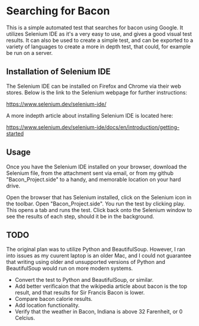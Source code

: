 # Searching for Bacon

This is a simple automated test that searches for bacon using Google.  It utilizes Selenium IDE as it's a very easy to use, and gives a good visual test results.  It can also be used to create a simple test, and can be exported to a variety of languages to create a more in depth test, that could, for example be run on a server.

## Installation of Selenium IDE

The Selenium IDE can be installed on Firefox and Chrome via their web stores. Below is the link to the Selenium webpage for further instructions:

https://www.selenium.dev/selenium-ide/

A more indepth article about installing Selenium IDE is located here:

https://www.selenium.dev/selenium-ide/docs/en/introduction/getting-started


## Usage 

Once you have the Selenium IDE installed on your browser, download the Selenium file, from the attachment sent via email, or from my github "Bacon_Project.side" to a handy, and memorable location on your hard drive.  

Open the browser that has Selenium installed, click on the Selenium icon in the toolbar.  Open "Bacon_Project.side".  You run the test by clicking play. This opens a tab and runs the test.  Click back onto the Selenium window to see the results of each step, should it be in the background.  

## TODO

The original plan was to utilize Python and BeautifulSoup.  However, I ran into issues as my cuurent laptop is an older Mac, and I could not guarantee that writing using older and unsupported versions of Python and BeautifulSoup would run on more modern systems.

- Convert the test to Python and BeautifulSoup, or similar.
- Add better verificaion that the wikipedia article about bacon is the top result, and that results for Sir Francis Bacon is lower.
- Compare bacon calorie results.
- Add location functionality.
- Verify that the weather in Bacon, Indiana is above 32 Farenheit, or 0 Celcius. 

